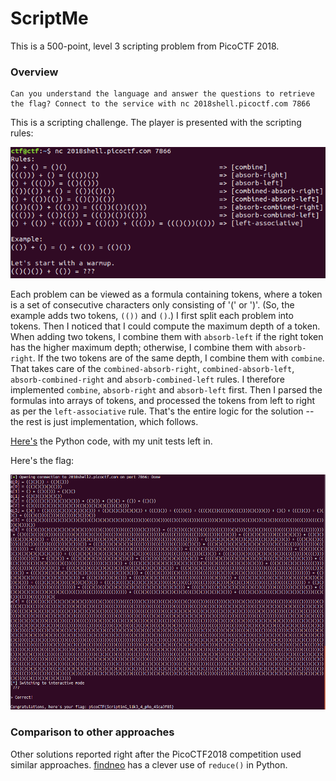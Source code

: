 
# ScriptMe

This is a 500-point, level 3 scripting problem from PicoCTF 2018.

### Overview

```
Can you understand the language and answer the questions to retrieve the flag? Connect to the service with nc 2018shell.picoctf.com 7866
```

This is a scripting challenge. The player is presented with the scripting rules:

![./rules.png](./rules.png)

Each problem can be viewed as a formula containing tokens, where a token is a set of consecutive characters only consisting of '(' or ')'. (So, the example adds two tokens, `(())` and `()`.) I first split each problem into tokens. Then I noticed that I could compute the maximum depth of a token. When adding two tokens, I combine them with `absorb-left` if the right token has the higher maximum depth; otherwise, I combine them with `absorb-right`. If the two tokens are of the same depth, I combine them with `combine`. That takes care of the `combined-absorb-right`, `combined-absorb-left`, `absorb-combined-right` and `absorb-combined-left` rules. I therefore implemented `combine`, `absorb-right` and `absorb-left` first. Then I parsed the formulas into arrays of tokens, and processed the tokens from left to right as per the `left-associative` rule. That's the entire logic for the solution -- the rest is just implementation, which follows.

[Here's](./solve-script-me.py) the Python code, with my unit tests left in.

Here's the flag:

![./script-me-solved.png](./script-me-solved.png)

### Comparison to other approaches

Other solutions reported right after the PicoCTF2018 competition used similar approaches. [findneo](https://ctftime.org/writeup/12068) has a clever use of `reduce()` in Python.

